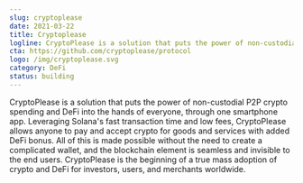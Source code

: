 ```yaml
---
slug: cryptoplease
date: 2021-03-22
title: Cryptoplease
logline: CryptoPlease is a solution that puts the power of non-custodial P2P crypto spending and DeFi into the hands of everyone, through one smartphone app.
cta: https://github.com/cryptoplease/protocol
logo: /img/cryptoplease.svg
category: DeFi
status: building
---
```


CryptoPlease is a solution that puts the power of non-custodial P2P crypto spending and DeFi into the hands of everyone, through one smartphone app. Leveraging Solana's fast transaction time and low fees, CryptoPlease allows anyone to pay and accept crypto for goods and services with added DeFi bonus. All of this is made possible without the need to create a complicated wallet, and the blockchain element is seamless and invisible to the end users. CryptoPlease is the beginning of a true mass adoption of crypto and DeFi for investors, users, and merchants worldwide.
